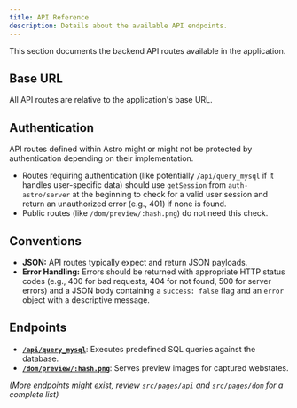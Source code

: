 ```yaml
---
title: API Reference
description: Details about the available API endpoints.
---
```


This section documents the backend API routes available in the application.

## Base URL

All API routes are relative to the application's base URL.

## Authentication

API routes defined within Astro might or might not be protected by authentication depending on their implementation. 

- Routes requiring authentication (like potentially `/api/query_mysql` if it handles user-specific data) should use `getSession` from `auth-astro/server` at the beginning to check for a valid user session and return an unauthorized error (e.g., 401) if none is found.
- Public routes (like `/dom/preview/:hash.png`) do not need this check.

## Conventions

- **JSON:** API routes typically expect and return JSON payloads.
- **Error Handling:** Errors should be returned with appropriate HTTP status codes (e.g., 400 for bad requests, 404 for not found, 500 for server errors) and a JSON body containing a `success: false` flag and an `error` object with a descriptive message.

## Endpoints

- **[`/api/query_mysql`](./query_mysql)**: Executes predefined SQL queries against the database.
- **[`/dom/preview/:hash.png`](./dom_preview)**: Serves preview images for captured webstates.

*(More endpoints might exist, review `src/pages/api` and `src/pages/dom` for a complete list)* 